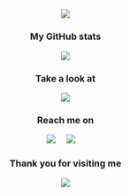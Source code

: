 
<h2 align="center">
    <img src="https://i.imgur.com/3o9KxjJ.png" />
</h2>

<h3 align="center">My GitHub stats</h3>
<p align="center">
  <img src="https://github-readme-stats.vercel.app/api?username=kenuux&theme=dark&count_private=true&show_icons=true" />
</p>

<h3 align="center">Take a look at</h3>
<p align="center">
  <a href="https://github.com/Kenuux/banner-converter"><img src="https://github-readme-stats.vercel.app/api/pin/?username=kenuux&theme=dark&repo=banner-converter&show_owner=true)"></a>
</p>

<h3 align="center">Reach me on</h2>
<p align="center">
  <a target="_blank"href="https://twitter.com/kenuuux"><img src="https://img.shields.io/badge/twitter-%231DA1F2.svg?&style=for-the-badge&logo=twitter&logoColor=white" /></a>&nbsp;&nbsp;&nbsp;&nbsp;
  <a href="mailto:kenox313@gmail.com?subject=Hello%20Kenox,%20From%20Github"><img src="https://img.shields.io/badge/gmail-%23D14836.svg?&style=for-the-badge&logo=gmail&logoColor=white" /></a>&nbsp;&nbsp;&nbsp;&nbsp;
</p>

<h3 align="center">Thank you for visiting me</h3>
<p align="center">
  <img src="https://komarev.com/ghpvc/?username=kenuux" />
</p>
